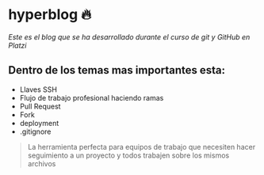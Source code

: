 # hyperblog 🔥
 
*Este es el blog que se ha desarrollado durante el curso de git y GitHub en Platzi* 
## Dentro de los temas mas importantes esta: 
- Llaves SSH 
- Flujo de trabajo profesional haciendo ramas 
- Pull Request 
- Fork 
- deployment 
- .gitignore

>La herramienta perfecta para equipos de trabajo que necesiten hacer seguimiento a un proyecto y todos trabajen sobre los mismos archivos 